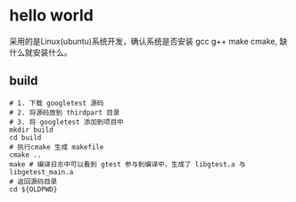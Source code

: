# hello world
采用的是Linux(ubuntu)系统开发，确认系统是否安装 gcc g++ make cmake, 缺什么就安装什么。

## build
    # 1. 下载 googletest 源码
    # 2. 将源码放到 thirdpart 目录
    # 3. 将 googletest 添加到项目中
    mkdir build
    cd build
    # 执行cmake 生成 makefile
    cmake ..
    make # 编译日志中可以看到 gtest 参与到编译中，生成了 libgtest.a 与 libgetest_main.a
    # 返回源码目录
    cd ${OLDPWD}
